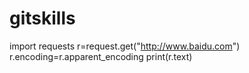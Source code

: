 # gitskills
import requests
r=request.get("http://www.baidu.com")
r.encoding=r.apparent_encoding
print(r.text)
